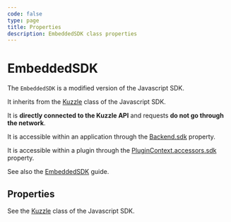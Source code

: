 ```yaml
---
code: false
type: page
title: Properties
description: EmbeddedSDK class properties
---
```


# EmbeddedSDK

The `EmbeddedSDK` is a modified version of the Javascript SDK.

It inherits from the [Kuzzle](/sdk/js/7/core-classes/Kuzzle) class of the Javascript SDK.

It is **directly connected to the Kuzzle API** and requests **do not go through the network**.

It is accessible within an application through the [Backend.sdk](/core/2/framework/some-link) property.

It is accessible within a plugin through the [PluginContext.accessors.sdk](/core/2/framework/some-link) property.

See also the [EmbeddedSDK](/core/2/guides/develop-on-kuzzle/1-embedded-sdk) guide.

## Properties

See the [Kuzzle](/sdk/js/7/core-classes/Kuzzle/properties) class of the Javascript SDK.